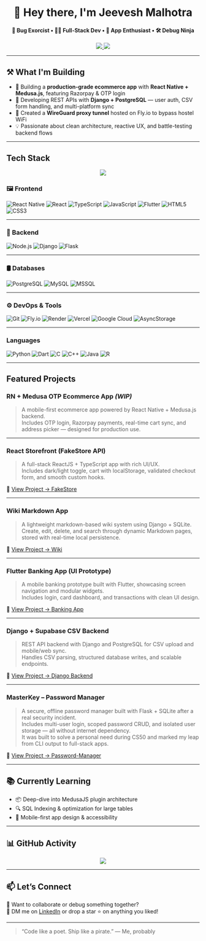 <h1 align="center">👋 Hey there, I'm Jeevesh Malhotra</h1>

<h4 align="center">
🧠 Bug Exorcist • 🧑‍💻 Full-Stack Dev • 📱 App Enthusiast • 🛠️ Debug Ninja  
</h4>

<p align="center">
  <a href="https://github.com/Parker2107?tab=followers">
    <img src="https://img.shields.io/github/followers/Parker2107?label=Follow&style=social" />
  </a>
  <a href="https://github.com/Parker2107">
    <img src="https://img.shields.io/badge/Portfolio-Work-blue?style=flat-square&logo=github" />
  </a>
</p>

---

## ⚒️ What I'm Building

- 🛒 Building a **production-grade ecommerce app** with **React Native + Medusa.js**, featuring Razorpay & OTP login  
- 🧠 Developing REST APIs with **Django + PostgreSQL** — user auth, CSV form handling, and multi-platform sync  
- 🔐 Created a **WireGuard proxy tunnel** hosted on Fly.io to bypass hostel WiFi  
- 💡 Passionate about clean architecture, reactive UX, and battle-testing backend flows

---

## Tech Stack
<p align='center'>
<img src="https://github-readme-stats.vercel.app/api/top-langs/?username=Parker2107&layout=compact&theme=radical&hide_border=true" />
</p>

### 🖼️ Frontend

![React Native](https://img.shields.io/badge/-React%20Native-20232A?style=for-the-badge&logo=react&logoColor=61DAFB)
![React](https://img.shields.io/badge/-ReactJS-61DAFB?style=for-the-badge&logo=react&logoColor=000)
![TypeScript](https://img.shields.io/badge/-TypeScript-007ACC?style=for-the-badge&logo=typescript)
![JavaScript](https://img.shields.io/badge/-JavaScript-F7DF1E?style=for-the-badge&logo=javascript&logoColor=black)
![Flutter](https://img.shields.io/badge/-Flutter-02569B?style=for-the-badge&logo=flutter)
![HTML5](https://img.shields.io/badge/-HTML5-E34F26?style=for-the-badge&logo=html5&logoColor=white)
![CSS3](https://img.shields.io/badge/-CSS3-1572B6?style=for-the-badge&logo=css3&logoColor=white)

---

### 🔧 Backend

![Node.js](https://img.shields.io/badge/-Node.js-339933?style=for-the-badge&logo=nodedotjs&logoColor=white)
![Django](https://img.shields.io/badge/-Django-092E20?style=for-the-badge&logo=django&logoColor=white)
![Flask](https://img.shields.io/badge/-Flask-000000?style=for-the-badge&logo=flask&logoColor=white)

---

### 🛢️ Databases

![PostgreSQL](https://img.shields.io/badge/-PostgreSQL-336791?style=for-the-badge&logo=postgresql&logoColor=white)
![MySQL](https://img.shields.io/badge/-MySQL-4479A1?style=for-the-badge&logo=mysql&logoColor=white)
![MSSQL](https://img.shields.io/badge/-MS%20SQL%20Server-CC2927?style=for-the-badge&logo=microsoftsqlserver&logoColor=white)

---

### ⚙️ DevOps & Tools

![Git](https://img.shields.io/badge/-Git-F05032?style=for-the-badge&logo=git&logoColor=white)
![Fly.io](https://img.shields.io/badge/-Fly.io-000000?style=for-the-badge)
![Render](https://img.shields.io/badge/-Render-46E3B7?style=for-the-badge)
![Vercel](https://img.shields.io/badge/-Vercel-000000?style=for-the-badge&logo=vercel)
![Google Cloud](https://img.shields.io/badge/-Google%20Cloud-4285F4?style=for-the-badge&logo=googlecloud&logoColor=white)
![AsyncStorage](https://img.shields.io/badge/-AsyncStorage-6C3483?style=for-the-badge)

---

### Languages

![Python](https://img.shields.io/badge/-Python-3776AB?style=for-the-badge&logo=python&logoColor=white)
![Dart](https://img.shields.io/badge/-Dart-0175C2?style=for-the-badge&logo=dart&logoColor=white)
![C](https://img.shields.io/badge/-C-00599C?style=for-the-badge&logo=c&logoColor=white)
![C++](https://img.shields.io/badge/-C++-00599C?style=for-the-badge&logo=c%2B%2B&logoColor=white)
![Java](https://img.shields.io/badge/-Java-007396?style=for-the-badge&logo=java&logoColor=white)
![R](https://img.shields.io/badge/-R-276DC3?style=for-the-badge&logo=r&logoColor=white)

---

## Featured Projects

### RN + Medusa OTP Ecommerce App *(WIP)*  
> A mobile-first ecommerce app powered by React Native + Medusa.js backend.  
Includes OTP login, Razorpay payments, real-time cart sync, and address picker — designed for production use.

---

### React Storefront (FakeStore API)  
> A full-stack ReactJS + TypeScript app with rich UI/UX.  
Includes dark/light toggle, cart with localStorage, validated checkout form, and smooth custom hooks.

🔗 [View Project → FakeStore](https://github.com/Parker2107/FakeStore-FE)

---

### Wiki Markdown App  
> A lightweight markdown-based wiki system using Django + SQLite.  
Create, edit, delete, and search through dynamic Markdown pages, stored with real-time local persistence.

🔗 [View Project → Wiki](https://github.com/Parker2107/Wiki)  

---

### Flutter Banking App (UI Prototype)  
> A mobile banking prototype built with Flutter, showcasing screen navigation and modular widgets.  
Includes login, card dashboard, and transactions with clean UI design.

🔗 [View Project → Banking App](https://github.com/Parker2107/BankingApp)

---

### Django + Supabase CSV Backend  
> REST API backend with Django and PostgreSQL for CSV upload and mobile/web sync.  
Handles CSV parsing, structured database writes, and scalable endpoints.

🔗 [View Project → Django Backend](https://github.com/Parker2107/App_Backend)

---

### MasterKey – Password Manager  
> A secure, offline password manager built with Flask + SQLite after a real security incident.  
Includes multi-user login, scoped password CRUD, and isolated user storage — all without internet dependency.  
It was built to solve a personal need during CS50 and marked my leap from CLI output to full-stack apps.

🔗 [View Project → Password-Manager](https://github.com/Parker2107/Password-Manager)  

---

## 📚 Currently Learning

- 📦 Deep-dive into MedusaJS plugin architecture  
- 🔍 SQL Indexing & optimization for large tables  
- 📱 Mobile-first app design & accessibility  

---

## 📊 GitHub Activity

<p align="center">
  <img src="https://github-profile-trophy.vercel.app/?username=Parker2107&theme=radical&no-frame=true&row=1&margin-w=15" />
</p>

---

## 📫 Let’s Connect

💬 Want to collaborate or debug something together?  
📮 DM me on [LinkedIn](https://www.linkedin.com/in/jeevesh-malhotra-975516290/) or drop a star ⭐ on anything you liked!

---

> “Code like a poet. Ship like a pirate.” — Me, probably
